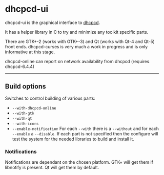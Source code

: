 # dhcpcd-ui

dhcpcd-ui is the graphical interface to
[dhcpcd](http://roy.marples.name/projects/dhcpcd).

It has a helper library in C to try and minimize any toolkit
specific parts.

There are GTK+-2 (works with GTK+-3) and Qt (works with Qt-4 and Qt-5)
front ends.
dhcpcd-curses is very much a work in progress and is only informative
at this stage.

dhcpcd-online can report on network availability from dhcpcd
(requires dhcpcd-6.4.4)

---

## Build options

Switches to control building of various parts:
  *  `--with-dhcpcd-online`
  *  `--with-gtk`
  *  `--with-qt`
  *  `--with-icons`
  *  `--enable-notification`
For each `--with` there is a `--without` and for each `--enable` a `--disable`.
If each part is not specified then the configure will test the system
for the needed libraries to build and install it.

### Notifications

Notifications are dependant on the chosen platform.
GTK+ will get them if libnotify is present.
Qt will get them by default.
